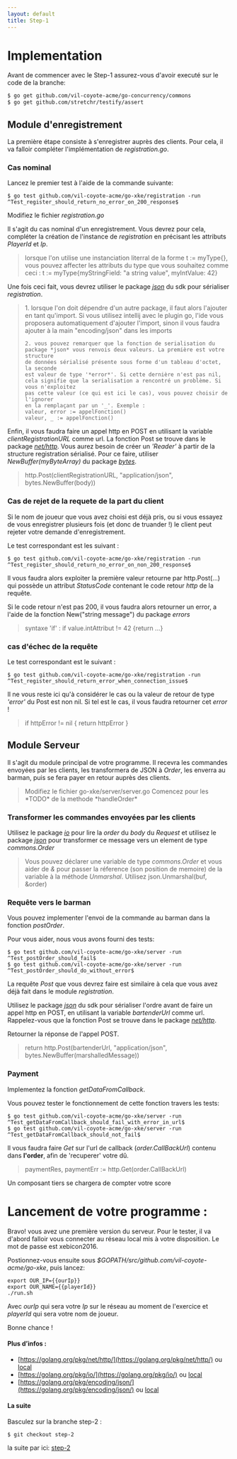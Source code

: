 ```yaml
---
layout: default
title: Step-1
---
```


# Implementation

Avant de commencer avec le Step-1 assurez-vous d'avoir executé sur le code de la branche:

```sh
$ go get github.com/vil-coyote-acme/go-concurrency/commons
$ go get github.com/stretchr/testify/assert
```

## Module d'enregistrement

La première étape consiste à s'enregistrer auprès des clients. Pour cela, il va falloir compléter l'implémentation de *registration.go*.

### Cas nominal

Lancez le premier test à l'aide de la commande suivante:

```
$ go test github.com/vil-coyote-acme/go-xke/registration -run ^Test_register_should_return_no_error_on_200_response$
```

Modifiez le fichier *registration.go*

Il s'agit du cas nominal d'un enregistrement. Vous devrez pour cela, compléter la création de l'instance de *registration* en précisant les attributs *PlayerId* et *Ip*.

<blockquote class = 'help' markdown="1">
    lorsque l'on utilise une instanciation literral de la forme t := myType{},
    vous pouvez affecter les attributs du type que vous souhaitez comme ceci : 
    t := myType{myStringField: "a string value", myIntValue: 42}
</blockquote>

Une fois ceci fait, vous devrez utiliser le package [*json*](https://golang.org/pkg/encoding/json/) du sdk pour sérialiser *registration*.

<blockquote class = 'help' markdown="1">    
    1. lorsque l'on doit dépendre d'un autre package, il faut alors 
    l'ajouter en tant qu'import. Si vous utilisez intellij avec le plugin go,
    l'ide vous proposera automatiquement d'ajouter l'import, sinon 
    il vous faudra ajouter à la main "encoding/json" dans les imports
   
    2. vous pouvez remarquer que la fonction de serialisation du 
    package *json* vous renvois deux valeurs. La première est votre structure
    de données sérialisé présente sous forme d'un tableau d'octet, la seconde
    est valeur de type '*error*'. Si cette dernière n'est pas nil, 
    cela signifie que la serialisation a rencontré un problème. Si vous n'exploitez
    pas cette valeur (ce qui est ici le cas), vous pouvez choisir de l'ignorer
    en la remplaçant par un '_'. Exemple :
    valeur, error := appelFonction()
    valeur, _ := appelFonction()
</blockquote>
    
Enfin, il vous faudra faire un appel http en POST en utilisant la variable *clientRegistrationURL* comme url. La fonction Post se trouve
dans le package [*net/http*](https://golang.org/pkg/net/http/).  Vous aurez besoin de créer un *'Reader'* à partir de la structure 
registration sérialisé. Pour ce faire, utiliser *NewBuffer(myByteArray)* du package [*bytes*](https://golang.org/pkg/bytes/).

<blockquote class = 'help' markdown="1">
    http.Post(clientRegistrationURL, "application/json", bytes.NewBuffer(body))
</blockquote>

### Cas de rejet de la requete de la part du client

Si le nom de joueur que vous avez choisi est déjà pris, ou si vous essayez de vous enregistrer plusieurs fois 
(et donc de truander !) le client peut rejeter votre demande d'enregistrement.

Le test correspondant est les suivant :

```
$ go test github.com/vil-coyote-acme/go-xke/registration -run ^Test_register_should_return_no_error_on_non_200_response$
``` 

Il vous faudra alors exploiter la première valeur retourne par http.Post(...) qui possède un attribut *StatusCode*
contenant le code retour *http* de la requête. 

Si le code retour n'est pas 200, il vous faudra alors retourner un error, a l'aide de la fonction New("string message")
du package *errors*

<blockquote class = 'help' markdown="1">
     syntaxe 'if' : if value.intAttribut != 42 {return ...}
</blockquote>

### cas d'échec de la requête 

Le test correspondant est le suivant :

```
$ go test github.com/vil-coyote-acme/go-xke/registration -run ^Test_register_should_return_error_when_connection_issue$
```

Il ne vous reste ici qu'à considérer le cas ou la valeur de retour de type *'error'* du Post est non nil. Si tel est le cas, il vous faudra retourner cet *error* !

<blockquote class = 'help' markdown="1">

if httpError != nil {
        return httpError
    }
</blockquote>
 

## Module Serveur

Il s'agit du module principal de votre programme. Il recevra les commandes envoyées par les clients, les transformera de JSON à *Order*, les enverra au
barman, puis se fera payer en retour auprès des clients. 

<blockquote class = 'help' markdown="1">
Modifiez le fichier go-xke/server/server.go
Comencez pour les  *TODO* de la methode *handleOrder*
</blockquote>

### Transformer les commandes envoyées par les clients

Utilisez le package [*io*](https://golang.org/pkg/io/) pour lire la *order* du *body* du *Request*
et utilisez le package [*json*](https://golang.org/pkg/encoding/json/) pour transformer ce message vers un element de type *commons.Order*

<blockquote class = 'help' markdown="1">

Vous pouvez déclarer une variable de type *commons.Order* et vous aider de *&* pour passer la réference (son position de memoire) de la variable
à la méthode *Unmarshal*. 
Utilisez json.Unmarshal(buf, &order)

</blockquote>

### Requête vers le barman

Vous pouvez implementer l'envoi de la commande au barman dans la fonction *postOrder*.

Pour vous aider, nous vous avons fourni des tests:

```
$ go test github.com/vil-coyote-acme/go-xke/server -run ^Test_postOrder_should_fail$
$ go test github.com/vil-coyote-acme/go-xke/server -run ^Test_postOrder_should_do_without_error$
````

La requête *Post* que vous devrez faire est similaire à cela que vous avez déjà fait dans le module *registration*.

Utilisez le package [*json*](https://golang.org/pkg/encoding/json/) du sdk pour sérialiser l'ordre avant de
faire un appel http en POST, en utilisant la variable *bartenderUrl* comme url. Rappelez-vous que la fonction Post se trouve
dans le package [*net/http*](https://golang.org/pkg/net/http/).

Retourner la réponse de l'appel POST.

<blockquote class = 'help' markdown="1">

return http.Post(bartenderUrl, "application/json", bytes.NewBuffer(marshalledMessage))

</blockquote>

### Payment

Implementez la fonction *getDataFromCallback*.

Vous pouvez tester le fonctionnement de cette fonction travers les tests:

```
$ go test github.com/vil-coyote-acme/go-xke/server -run ^Test_getDataFromCallback_should_fail_with_error_in_url$
$ go test github.com/vil-coyote-acme/go-xke/server -run ^Test_getDataFromCallback_should_not_fail$
```

 Il vous faudra faire *Get* sur l'url de callback (*order.CallBackUrl*) contenu dans **l'order**, afin de 'recuperer'
votre dû.

<blockquote class = 'help' markdown="1">

paymentRes, paymentErr := http.Get(order.CallBackUrl)

</blockquote>

 Un composant tiers se chargera de compter votre score

# Lancement de votre programme :

Bravo! 
vous avez une première version du serveur. Pour le tester, il va d'abord falloir vous connecter au réseau local mis à votre
disposition. Le mot de passe est xebicon2016.
 
Postionnez-vous ensuite sous *$GOPATH/src/github.com/vil-coyote-acme/go-xke*, puis lancez: 

```
export OUR_IP={{ourIp}}
export OUR_NAME={{playerId}}
./run.sh
```

Avec *ourIp* qui sera votre *Ip* sur le réseau au moment de l'exercice et *playerId* qui sera votre nom de joueur.

Bonne chance !

#### Plus d’infos :
- [https://golang.org/pkg/net/http/](https://golang.org/pkg/net/http/) ou [local](http://localhost:6060/pkg/net/http/)
- [https://golang.org/pkg/io/](https://golang.org/pkg/io/) ou [local](http://localhost:6060/pkg/io/)
- [https://golang.org/pkg/encoding/json/](https://golang.org/pkg/encoding/json/) ou [local](http://localhost:6060/pkg/encoding/json/)
 
#### La suite

Basculez sur la branche step-2 :

```
$ git checkout step-2
```

la suite par ici: [step-2](step-2) 

